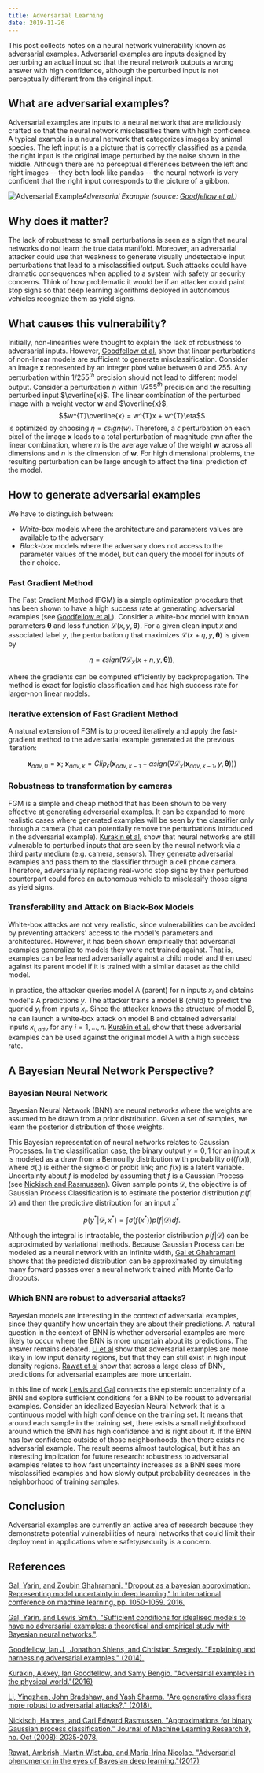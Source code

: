 ```yaml
---
title: Adversarial Learning
date: 2019-11-26
---
```

This post collects notes on a neural network vulnerability known as adversarial
examples. Adversarial examples are inputs designed by 
perturbing an actual input so that the neural network
outputs a wrong answer with high confidence, although the perturbed 
input is not perceptually different from the original input. 

## What are adversarial examples?
Adversarial examples are inputs to a neural network that are maliciously crafted so that
the neural network misclassifies them with high confidence. A typical example is a neural network that categorizes images
by animal species. The left input is a a picture that is correctly classified as a panda; the right
input is the original image perturbed by the noise shown in the middle. Although there are no 
perceptual differences between the left and right images -- they both look like pandas -- the neural network
is very confident that the right input corresponds to the picture of a gibbon.

![Adversarial Example](../../../assets/img/pandas.png)*Adversarial Example (source: [Goodfellow et al.](https://arxiv.org/pdf/1412.6572.pdf))*

## Why does it matter?
The lack of robustness to small perturbations is seen as a sign that 
neural networks do not learn the true data manifold. Moreover, an adversarial
attacker could use that weakness to generate visually undetectable 
input perturbations that lead to a misclassified output. Such attacks 
could have dramatic consequences when applied to a system with safety or security 
concerns. Think of how problematic it would be if an attacker could paint stop signs so that 
deep learning algorithms deployed in autonomous vehicles recognize them as
 yield signs. 

## What causes this vulnerability?
Initially, non-linearities were thought to explain the lack of robustness to adversarial 
inputs. However, [Goodfellow et al.](https://arxiv.org/pdf/1412.6572.pdf) show that 
linear perturbations of non-linear models are 
sufficient to generate misclassification. Consider an image $\textbf{x}$ represented by an integer
pixel value between 0 and 255. Any perturbation within $1/255^{th}$  precision should not 
lead to different model output. Consider a perturbation $\eta$ within $1/255^{th}$ precision and the
resulting perturbed input $\overline{x}$.
The linear combination of the perturbed image with a weight vector $\mathbf{w}$ and $\overline{x}$, 
$$w^{T}\overline{x} = w^{T}x + w^{T}\eta$$ is optimized by choosing $\eta=\epsilon sign(w)$. 
Therefore, a $\epsilon$ perturbation on each pixel of the image $\mathbf{x}$ leads to
a total perturbation of magnitude $\epsilon m n$ after the linear combination, where 
$m$ is the average value of the weight $\mathbf{w}$ across all dimensions and $n$ is the dimension
of $\mathbf{w}$. For high dimensional problems, the resulting perturbation can be large enough to
affect the final prediction of the model. 

## How to generate adversarial examples
We have to distinguish between:
 * _White-box_ models where the architecture and parameters values are available to the 
 adversary
 * _Black-box_ models where the adversary does not access to the parameter values of the model, but can query
 the model for inputs of their choice.
 
### Fast Gradient Method
 The Fast Gradient Method (FGM) is a simple optimization procedure that has been shown to 
 have a high success rate at generating adversarial examples (see [Goodfellow et al.](https://arxiv.org/pdf/1412.6572.pdf)). 
 Consider a white-box model with known parameters $\mathbf{\theta}$ and 
 loss function $\mathcal{L}(x, y, \mathbf{\theta})$. For a given clean input $x$
 and associated label $y$, the perturbation $\eta$ that maximizes 
 $\mathcal{L}(x + \eta, y, \mathbf{\theta})$ is given by
 
 $$ \eta = \epsilon sign(\nabla \mathcal{L}_{x}(x + \eta, y, \mathbf{\theta})),$$
 
 
where the gradients can be computed efficiently by backpropagation. The method is exact
for logistic classification and has high success rate for larger-non linear models. 

### Iterative extension of Fast Gradient Method
A natural extension of FGM is to proceed iteratively and apply the fast-gradient method to the adversarial
example generated at the previous iteration:

$$ \mathbf{x}_{adv, 0} = \mathbf{x}; \: \mathbf{x}_{adv, k} = Clip_{\epsilon}(\mathbf{x}_{adv, k-1} + \alpha sign(\nabla \mathcal{L}_{x}(\mathbf{x}_{adv, k-1},  y, \mathbf{\theta}))) $$

### Robustness to transformation by cameras
FGM is a simple and cheap method that has been shown to be very effective at generating adversarial examples.
It can be expanded to more realistic cases where generated examples will be seen by the classifier
only through a camera (that can potentially remove the perturbations introduced in the
adversarial example).  [Kurakin et al.](https://arxiv.org/pdf/1607.02533.pdf) show that neural networks are still vulnerable to perturbed inputs that
are seen by the neural network via a third party medium (e.g. camera, sensors).
They generate adversarial examples and pass them to the classifier through a cell phone camera.
Therefore, adversarially replacing real-world stop signs by their perturbed counterpart could force
an autonomous vehicle to misclassify those signs as yield signs. 

### Transferability and Attack on Black-Box Models
White-box attacks are not very realistic, since vulnerabilities can be avoided by preventing
attackers' access to the model's parameters and architectures. However, 
it has been shown empirically that adversarial examples generalize to models
they were not trained against. That is, examples can be learned adversarially
against a child model and then used against its parent model if it is trained with a similar
dataset as the child model. 

In practice, the attacker queries model A (parent) for n inputs $x_{i}$ and obtains model's A
predictions $y$. The attacker trains a model B (child) to predict the queried $y_{i}$ from inputs 
$x_{i}$. Since the attacker knows the structure of model B, he can launch a white-box attack on
model B and obtained adversarial inputs $x_{i, adv}$ for any $i=1, ..., n$. [Kurakin et al.](https://arxiv.org/pdf/1607.02533.pdf) show that 
these adversarial examples can be used against the original model A with a high success rate.

## A Bayesian Neural Network Perspective?

### Bayesian Neural Network
Bayesian Neural Network (BNN) are neural networks where the weights are assumed to be drawn from a prior distribution. Given a set of 
samples, we learn the posterior distribution of those weights. 

This Bayesian representation of neural networks relates to Gaussian Processes. In the classification case, the binary output $y=0, 1$ for an input $x$ is
modeled as a draw from a Bernouilly distribution with probability $\sigma((f(x))$, where $\sigma(.)$ is either the sigmoid or probit link; and 
$f(x)$ is a latent variable. Uncertainty about $f$ is modeled by assuming that $f$ is a Gaussian Process (see [Nickisch and Rasmussen](http://www.jmlr.org/papers/volume9/nickisch08a/nickisch08a.pdf)). 
Given sample points $\mathcal{D}$, the objective is of Gaussian Process Classification is to estimate the posterior distribution
$p(f|\mathcal{D})$ and then the predictive distribution for an input $x^{*}$

$$  p(y^{*}|\mathcal{D}, x^{*}) = \displaystyle\int\sigma(f(x^{*}))p(f|\mathcal{D})df.$$

Although the integral is intractable, the posterior distribution $p(f|\mathcal{D})$ can be approximated by variational methods. 
Because Gaussian Process can be modeled as a neural network with an infinite width, [Gal et Ghahramani](http://proceedings.mlr.press/v48/gal16.pdf)
shows that the predicted distribution can be approximated by simulating many forward passes over a neural network trained with Monte Carlo
dropouts.


### Which BNN are robust to adversarial attacks?
 Bayesian models are interesting in the context of adversarial examples, since they quantify how uncertain they are about 
their predictions. A natural question in the context of BNN is whether
adversarial examples are more likely to occur where the BNN is more uncertain 
about its predictions. The answer remains debated. [Li et al](https://arxiv.org/pdf/1802.06552.pdf) show that 
adversarial examples are more likely in low input density regions, but that they can still exist in high input density
regions. [Rawat et al](https://arxiv.org/abs/1711.08244) show that across a large class of BNN, predictions for adversarial 
examples are more uncertain. 

In this line of work
[Lewis and Gal](https://arxiv.org/pdf/1806.00667.pdf) connects the epistemic uncertainty of
a BNN and explore sufficient conditions 
for a BNN to be robust to adversarial examples. Consider an idealized Bayesian Neural Network that is a continuous model with high confidence on the training set.
It means that around each sample in the training set, there exists a small neighborhood around which 
the BNN has high confidence and is right about it. If the BNN has low confidence outside of those neighborhoods,
then there exists no adversarial example. The result seems almost tautological, but it has
an interesting implication for future research:
robustness to adversarial examples relates to how fast uncertainty increases as a BNN sees more 
misclassified examples and how slowly output probability decreases in the neighborhood of training samples.

## Conclusion
Adversarial examples are currently an active area of research because they demonstrate potential vulnerabilities
of neural networks that could limit their deployment in applications where safety/security is a concern. 

## References
[Gal, Yarin, and Zoubin Ghahramani. "Dropout as a bayesian approximation: Representing model uncertainty in deep learning." In international conference on machine learning, pp. 1050-1059. 2016.](http://proceedings.mlr.press/v48/gal16.pdf)

[Gal, Yarin, and Lewis Smith. "Sufficient conditions for idealised models to have no adversarial examples: a theoretical and empirical study with Bayesian neural networks."](https://arxiv.org/pdf/1806.00667.pdf).

[Goodfellow, Ian J., Jonathon Shlens, and Christian Szegedy. "Explaining and harnessing adversarial examples." (2014).](https://arxiv.org/pdf/1412.6572.pdf)

[Kurakin, Alexey, Ian Goodfellow, and Samy Bengio. "Adversarial examples in the physical world."(2016)](https://arxiv.org/pdf/1607.02533.pdf)

 [Li, Yingzhen, John Bradshaw, and Yash Sharma. "Are generative classifiers more robust to adversarial attacks?." (2018).](https://arxiv.org/pdf/1802.06552.pdf)

[Nickisch, Hannes, and Carl Edward Rasmussen. "Approximations for binary Gaussian process classification." Journal of Machine Learning Research 9, no. Oct (2008): 2035-2078.](http://www.jmlr.org/papers/volume9/nickisch08a/nickisch08a.pdf)

[Rawat, Ambrish, Martin Wistuba, and Maria-Irina Nicolae. "Adversarial phenomenon in the eyes of Bayesian deep learning."(2017)](https://arxiv.org/pdf/1711.08244.pdf)